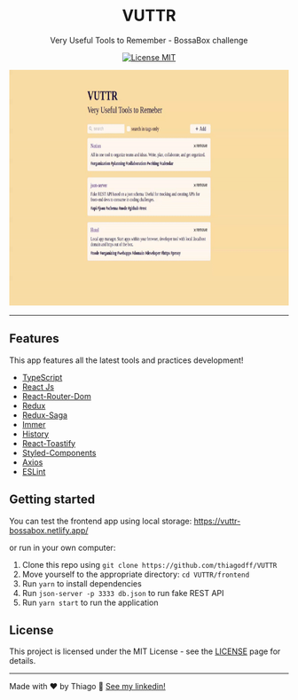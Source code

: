 <h1 align="center">
<br>
VUTTR
</h1>

<p align="center">Very Useful Tools to Remember - BossaBox challenge</p>

<p align="center">
  <a href="https://opensource.org/licenses/MIT">
    <img src="https://img.shields.io/badge/License-MIT-blue.svg" alt="License MIT">
  </a>
</p>

<div align="center">
  <img src="../.github/vuttr_web.gif" alt="vuttr web" height="425">
</div>

<hr />

## Features

This app features all the latest tools and practices development!

- [TypeScript](https://www.typescriptlang.org/)
- [React Js](https://reactjs.org/)
- [React-Router-Dom](https://reacttraining.com/react-router/)
- [Redux](https://redux.js.org/)
- [Redux-Saga](https://redux-saga.js.org/)
- [Immer](https://immerjs.github.io/immer/docs/introduction)
- [History](https://github.com/ReactTraining/history)
- [React-Toastify](https://fkhadra.github.io/react-toastify/)
- [Styled-Components](https://styled-components.com/)
- [Axios](https://github.com/axios/axios)
- [ESLint](https://eslint.org/)

## Getting started

You can test the frontend app using local storage: https://vuttr-bossabox.netlify.app/

or run in your own computer:

1. Clone this repo using `git clone https://github.com/thiagodff/VUTTR`
2. Move yourself to the appropriate directory: `cd VUTTR/frontend`<br>
3. Run `yarn` to install dependencies<br />
4. Run `json-server -p 3333 db.json` to run fake REST API
5. Run `yarn start` to run the application

## License

This project is licensed under the MIT License - see the [LICENSE](https://opensource.org/licenses/MIT) page for details.

---

Made with ♥ by Thiago :wave: [See my linkedin!](https://www.linkedin.com/in/thiago-fernandes-dornelles/)
